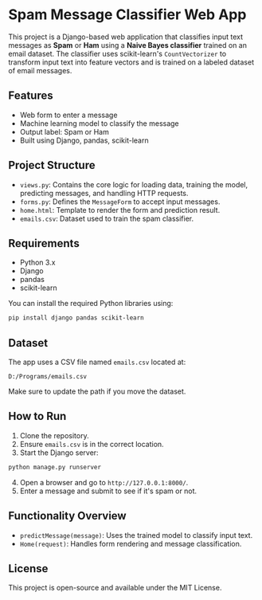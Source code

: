 # Spam Message Classifier Web App

This project is a Django-based web application that classifies input text messages as **Spam** or **Ham** using a **Naive Bayes classifier** trained on an email dataset. The classifier uses scikit-learn's `CountVectorizer` to transform input text into feature vectors and is trained on a labeled dataset of email messages.

## Features

- Web form to enter a message
- Machine learning model to classify the message
- Output label: Spam or Ham
- Built using Django, pandas, scikit-learn

## Project Structure

- `views.py`: Contains the core logic for loading data, training the model, predicting messages, and handling HTTP requests.
- `forms.py`: Defines the `MessageForm` to accept input messages.
- `home.html`: Template to render the form and prediction result.
- `emails.csv`: Dataset used to train the spam classifier.

## Requirements

- Python 3.x
- Django
- pandas
- scikit-learn

You can install the required Python libraries using:

```bash
pip install django pandas scikit-learn
```

## Dataset

The app uses a CSV file named `emails.csv` located at:
```
D:/Programs/emails.csv
```

Make sure to update the path if you move the dataset.

## How to Run

1. Clone the repository.
2. Ensure `emails.csv` is in the correct location.
3. Start the Django server:

```bash
python manage.py runserver
```

4. Open a browser and go to `http://127.0.0.1:8000/`.
5. Enter a message and submit to see if it's spam or not.

## Functionality Overview

- `predictMessage(message)`: Uses the trained model to classify input text.
- `Home(request)`: Handles form rendering and message classification.

## License

This project is open-source and available under the MIT License.
